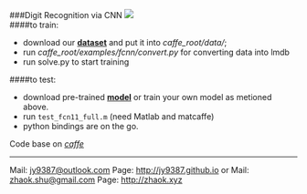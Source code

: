 ###Digit Recognition via CNN
![](http://7xn7wz.com1.z0.glb.clouddn.com/digit.jpg)  
####to train:
* download our [**dataset**](http://o7zt4a6os.bkt.clouddn.com/digit_data.zip) and put it into *caffe_root/data/*;
* run *caffe_root/examples/fcnn/convert.py* for converting data into lmdb
* run solve.py to start training

####to test:
* download pre-trained [**model**](http://7xocv2.dl1.z0.glb.clouddn.com/digit_iter_5000.caffemodel) or train your own model as metioned above.
* run `test_fcn11_full.m` (need Matlab and matcaffe)
* python bindings are on the go.

Code base on [*caffe*](http://caffe.berkeleyvision.org/)  

***  

Mail: <jy9387@outlook.com> Page: <http://jy9387.github.io>
or Mail: <zhaok.shu@gmail.com> Page: <http://zhaok.xyz>